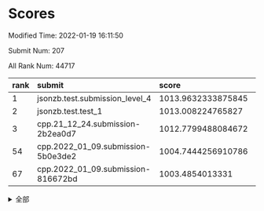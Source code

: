 # Scores

Modified Time: 2022-01-19 16:11:50

Submit Num: 207

All Rank Num: 44717

| rank |               submit               |       score        |       sigma        | pk_num |
| :--- | :--------------------------------- | :----------------- | :----------------- | :----- |
| 1    | jsonzb.test.submission_level_4     | 1013.9632333875845 | 0.8187548910644477 | 864    |
| 2    | jsonzb.test.test_1                 | 1013.008224765827  | 0.7896443715893829 | 348    |
| 3    | cpp.21_12_24.submission-2b2ea0d7   | 1012.7799488084672 | 0.7814295133255936 | 867    |
| 54   | cpp.2022_01_09.submission-5b0e3de2 | 1004.7444256910786 | 0.7081222040466908 | 868    |
| 67   | cpp.2022_01_09.submission-816672bd | 1003.4854013331    | 0.720409010552665  | 864    |


<details>
<summary>全部</summary>

| rank |                 submit                 |       score        |       sigma        | pk_num |
| :--- | :------------------------------------- | :----------------- | :----------------- | :----- |
| 1    | jsonzb.test.submission_level_4         | 1013.9632333875845 | 0.8187548910644477 | 864    |
| 2    | jsonzb.test.test_1                     | 1013.008224765827  | 0.7896443715893829 | 348    |
| 3    | cpp.21_12_24.submission-2b2ea0d7       | 1012.7799488084672 | 0.7814295133255936 | 867    |
| 4    | gobigger.level_3.submission_level_3_31 | 1011.7144111493596 | 0.7677097315233979 | 868    |
| 5    | gobigger.level_3.submission_level_3_36 | 1011.7069539207339 | 0.770516208643206  | 864    |
| 6    | gobigger.level_3.submission_level_3_33 | 1011.4695601065021 | 0.7708663867271586 | 869    |
| 7    | gobigger.level_3.submission_level_3_15 | 1011.1740450758514 | 0.7698145820930389 | 868    |
| 8    | gobigger.level_3.submission_level_3_8  | 1011.1047817114551 | 0.7466389045277744 | 866    |
| 9    | gobigger.level_3.submission_level_3_42 | 1011.0213577937427 | 0.7468102964424834 | 868    |
| 10   | gobigger.level_3.submission_level_3_26 | 1010.9877834517513 | 0.7381002348666922 | 861    |
| 11   | gobigger.level_3.submission_level_3_21 | 1010.9561686654182 | 0.7725473483066961 | 866    |
| 12   | gobigger.level_3.submission_level_3_38 | 1010.7495681616629 | 0.756698229390378  | 866    |
| 13   | gobigger.level_3.submission_level_3_24 | 1010.6865530872079 | 0.7393921864324992 | 862    |
| 14   | gobigger.level_3.submission_level_3_28 | 1010.6774226126298 | 0.7523377015487813 | 868    |
| 15   | gobigger.level_3.submission_level_3_13 | 1010.6048703948057 | 0.7552965785279799 | 862    |
| 16   | gobigger.level_3.submission_level_3_43 | 1010.532026292174  | 0.7847294078465469 | 859    |
| 17   | gobigger.level_3.submission_level_3_6  | 1010.4642762767969 | 0.7688888287868848 | 860    |
| 18   | gobigger.level_3.submission_level_3_32 | 1010.4375987869403 | 0.7351573460159787 | 867    |
| 19   | gobigger.level_3.submission_level_3_27 | 1010.3024767217702 | 0.7548339095992843 | 867    |
| 20   | gobigger.level_3.submission_level_3_4  | 1010.2605889614023 | 0.7462646796267394 | 859    |
| 21   | gobigger.level_3.submission_level_3_41 | 1010.2172292191648 | 0.7360827892810373 | 866    |
| 22   | gobigger.level_3.submission_level_3_45 | 1010.1837506347001 | 0.7398876276211029 | 869    |
| 23   | gobigger.level_3.submission_level_3_16 | 1010.1664312286388 | 0.7620530853111237 | 863    |
| 24   | gobigger.level_3.submission_level_3_25 | 1010.1369266580634 | 0.7412689511639937 | 866    |
| 25   | gobigger.level_3.submission_level_3_0  | 1010.0958503659178 | 0.7410832885230825 | 863    |
| 26   | gobigger.level_3.submission_level_3_20 | 1010.0857403754828 | 0.7422666268307049 | 867    |
| 27   | gobigger.level_3.submission_level_3_7  | 1010.0503115436768 | 0.7664250124606615 | 864    |
| 28   | gobigger.level_3.submission_level_3_5  | 1010.023778904058  | 0.7376803915319616 | 868    |
| 29   | gobigger.level_3.submission_level_3_11 | 1009.8738403977476 | 0.749206976469778  | 867    |
| 30   | gobigger.level_3.submission_level_3_12 | 1009.813060502018  | 0.7672661634682882 | 861    |
| 31   | gobigger.level_3.submission_level_3_2  | 1009.805002182799  | 0.7460586047453884 | 866    |
| 32   | gobigger.level_3.submission_level_3_44 | 1009.70230537696   | 0.7376053072634534 | 862    |
| 33   | gobigger.level_3.submission_level_3_37 | 1009.6588231372028 | 0.7675517582547864 | 869    |
| 34   | gobigger.level_3.submission_level_3_46 | 1009.6147111575557 | 0.7399394617767207 | 873    |
| 35   | gobigger.level_3.submission_level_3_48 | 1009.5566066362815 | 0.7377259840226614 | 865    |
| 36   | gobigger.level_3.submission_level_3_47 | 1009.5017122738802 | 0.7482587060400725 | 868    |
| 37   | gobigger.level_3.submission_level_3_9  | 1009.4950364822769 | 0.7649437704864824 | 867    |
| 38   | gobigger.level_3.submission_level_3_3  | 1009.4772204390932 | 0.7274477797416313 | 867    |
| 39   | gobigger.level_3.submission_level_3_19 | 1009.385586507297  | 0.7460116901235827 | 868    |
| 40   | gobigger.level_3.submission_level_3_10 | 1009.3806424957735 | 0.7476476843531003 | 867    |
| 41   | gobigger.level_3.submission_level_3_1  | 1009.3533574137908 | 0.7434584427676483 | 863    |
| 42   | gobigger.level_3.submission_level_3_34 | 1009.2705930240087 | 0.7474619810078109 | 860    |
| 43   | gobigger.level_3.submission_level_3_18 | 1009.2686965733873 | 0.7539539737561779 | 869    |
| 44   | gobigger.level_3.submission_level_3_29 | 1009.2232789266798 | 0.7393959138756838 | 871    |
| 45   | gobigger.level_3.submission_level_3_40 | 1009.1930965241518 | 0.745930644381915  | 863    |
| 46   | gobigger.level_3.submission_level_3_23 | 1009.089998730066  | 0.7273940906367171 | 868    |
| 47   | gobigger.level_3.submission_level_3_39 | 1009.0083250426215 | 0.7244196419363301 | 865    |
| 48   | gobigger.level_3.submission_level_3_49 | 1008.7223650918934 | 0.7341658878788115 | 864    |
| 49   | gobigger.level_3.submission_level_3_30 | 1008.631167312383  | 0.7402184278484226 | 865    |
| 50   | gobigger.level_3.submission_level_3_35 | 1008.3330169213868 | 0.7376330556933426 | 864    |
| 51   | gobigger.level_3.submission_level_3_22 | 1008.186654099635  | 0.7405782812564375 | 871    |
| 52   | gobigger.level_3.submission_level_3_14 | 1007.8719785277801 | 0.7301459512945062 | 866    |
| 53   | gobigger.level_3.submission_level_3_17 | 1006.7649718391883 | 0.7412796878238906 | 871    |
| 54   | cpp.2022_01_09.submission-5b0e3de2     | 1004.7444256910786 | 0.7081222040466908 | 868    |
| 55   | gobigger.level_1.submission_level_1_49 | 1004.4975216319283 | 0.7159864072519061 | 866    |
| 56   | gobigger.level_1.submission_level_1_22 | 1004.396676858583  | 0.7145867414973547 | 866    |
| 57   | gobigger.level_1.submission_level_1_33 | 1004.3249755717409 | 0.726681855654822  | 872    |
| 58   | gobigger.level_1.submission_level_1_0  | 1004.0424684490962 | 0.7185258391850305 | 864    |
| 59   | gobigger.level_1.submission_level_1_18 | 1003.8680265826638 | 0.7271687760361958 | 863    |
| 60   | gobigger.level_1.submission_level_1_42 | 1003.8575442441163 | 0.7040722018932677 | 868    |
| 61   | gobigger.level_1.submission_level_1_23 | 1003.8549160518216 | 0.7186413862568218 | 870    |
| 62   | gobigger.level_1.submission_level_1_1  | 1003.7779023847183 | 0.7230767179392452 | 863    |
| 63   | gobigger.level_1.submission_level_1_2  | 1003.7765844367713 | 0.7217368553718867 | 871    |
| 64   | gobigger.level_1.submission_level_1_37 | 1003.6722481296003 | 0.7281772539951034 | 863    |
| 65   | gobigger.level_1.submission_level_1_38 | 1003.5542979853958 | 0.7271266968612445 | 869    |
| 66   | gobigger.level_1.submission_level_1_34 | 1003.496973920823  | 0.7126405973656652 | 868    |
| 67   | cpp.2022_01_09.submission-816672bd     | 1003.4854013331    | 0.720409010552665  | 864    |
| 68   | gobigger.level_1.submission_level_1_39 | 1003.4112087966693 | 0.7223712529276173 | 873    |
| 69   | gobigger.level_1.submission_level_1_13 | 1003.399267922892  | 0.7217793286358893 | 862    |
| 70   | gobigger.level_1.submission_level_1_36 | 1003.3361462027326 | 0.7143525065673082 | 865    |
| 71   | gobigger.level_1.submission_level_1_45 | 1003.330393479632  | 0.7196154697243378 | 866    |
| 72   | gobigger.level_1.submission_level_1_7  | 1003.3292982292437 | 0.7110986267268347 | 871    |
| 73   | gobigger.level_1.submission_level_1_5  | 1003.3251794737481 | 0.7188826128181042 | 869    |
| 74   | gobigger.level_1.submission_level_1_16 | 1003.2444516944926 | 0.7278002890767228 | 871    |
| 75   | gobigger.level_1.submission_level_1_8  | 1003.2060470861038 | 0.7234811938325282 | 865    |
| 76   | gobigger.level_1.submission_level_1_30 | 1003.193840469584  | 0.7125135935072332 | 872    |
| 77   | gobigger.level_1.submission_level_1_12 | 1003.1722296300519 | 0.716659640790603  | 862    |
| 78   | gobigger.level_1.submission_level_1_19 | 1003.1453076549379 | 0.7153407960699476 | 868    |
| 79   | gobigger.level_1.submission_level_1_20 | 1003.1409137955239 | 0.7194890866335629 | 869    |
| 80   | gobigger.level_1.submission_level_1_17 | 1003.1264193027653 | 0.716567443026917  | 868    |
| 81   | gobigger.level_1.submission_level_1_24 | 1003.1241405619006 | 0.7297440908247541 | 862    |
| 82   | gobigger.level_1.submission_level_1_26 | 1003.0827734975402 | 0.7116859372693924 | 862    |
| 83   | gobigger.level_1.submission_level_1_27 | 1003.0179398546669 | 0.7258648007966495 | 865    |
| 84   | gobigger.level_1.submission_level_1_9  | 1003.0129940633404 | 0.7220511384872753 | 865    |
| 85   | gobigger.level_1.submission_level_1_10 | 1002.960797159971  | 0.7111818455135002 | 865    |
| 86   | gobigger.level_1.submission_level_1_4  | 1002.9480916660196 | 0.716397583228982  | 865    |
| 87   | gobigger.level_1.submission_level_1_28 | 1002.9204458598224 | 0.7125712861531038 | 866    |
| 88   | gobigger.level_1.submission_level_1_25 | 1002.9178122786977 | 0.7115966925919578 | 869    |
| 89   | gobigger.level_1.submission_level_1_11 | 1002.9172943574416 | 0.7185127433799    | 864    |
| 90   | gobigger.level_1.submission_level_1_14 | 1002.9096117226482 | 0.7196433626027049 | 865    |
| 91   | gobigger.level_1.submission_level_1_31 | 1002.9073516415476 | 0.7114109965939144 | 867    |
| 92   | gobigger.level_1.submission_level_1_6  | 1002.8864630999011 | 0.7201037120952989 | 871    |
| 93   | gobigger.level_1.submission_level_1_40 | 1002.7962251753962 | 0.7128302098253008 | 867    |
| 94   | gobigger.level_1.submission_level_1_29 | 1002.7048704613549 | 0.7146533908501304 | 870    |
| 95   | gobigger.level_1.submission_level_1_32 | 1002.4915068130737 | 0.7088344112826281 | 863    |
| 96   | gobigger.level_1.submission_level_1_41 | 1002.4490451496498 | 0.7091268017915374 | 864    |
| 97   | gobigger.level_1.submission_level_1_43 | 1002.4475774637776 | 0.7124066904217959 | 865    |
| 98   | gobigger.level_1.submission_level_1_15 | 1002.397150952615  | 0.7246892358734893 | 871    |
| 99   | gobigger.level_1.submission_level_1_35 | 1002.3655960457543 | 0.7175266246403625 | 869    |
| 100  | gobigger.level_1.submission_level_1_48 | 1002.3533334139155 | 0.7099094675206924 | 870    |
| 101  | gobigger.level_1.submission_level_1_3  | 1002.3322467822574 | 0.721436938854244  | 867    |
| 102  | gobigger.level_1.submission_level_1_44 | 1002.0532640570419 | 0.7206794850606036 | 867    |
| 103  | gobigger.level_1.submission_level_1_46 | 1001.9671329590566 | 0.7142198848427758 | 865    |
| 104  | gobigger.level_1.submission_level_1_47 | 1001.643472547292  | 0.7216914867890241 | 866    |
| 105  | gobigger.level_1.submission_level_1_21 | 1001.5371504971963 | 0.7080951814139513 | 867    |
| 106  | gobigger.random.submission_random_3    | 997.371463772008   | 0.7199937004971142 | 865    |
| 107  | gobigger.random.submission_random_40   | 996.9616736588872  | 0.7094547812955541 | 866    |
| 108  | gobigger.random.submission_random_41   | 996.8809382654015  | 0.7239945407353032 | 864    |
| 109  | gobigger.random.submission_random_23   | 996.7589613078973  | 0.7088367436127887 | 865    |
| 110  | gobigger.random.submission_random_1    | 996.7207420120632  | 0.7240036215197169 | 869    |
| 111  | gobigger.random.submission_random_28   | 996.6740569171293  | 0.7028363689973879 | 862    |
| 112  | gobigger.random.submission_random_36   | 996.6436176301794  | 0.712233721368448  | 863    |
| 113  | gobigger.random.submission_random_27   | 996.610798796378   | 0.7169623647000338 | 871    |
| 114  | gobigger.random.submission_random_46   | 996.607757436086   | 0.7297881286026429 | 868    |
| 115  | gobigger.random.submission_random_42   | 996.4633341060244  | 0.7069618317053261 | 866    |
| 116  | gobigger.random.submission_random_12   | 996.3573798503701  | 0.7111330992518762 | 869    |
| 117  | gobigger.random.submission_random_34   | 996.3398221709012  | 0.7161615413200721 | 867    |
| 118  | gobigger.random.submission_random_6    | 996.3260035096488  | 0.7199030688645218 | 868    |
| 119  | gobigger.random.submission_random_17   | 996.3254718260305  | 0.7094697050653419 | 872    |
| 120  | gobigger.random.submission_random_30   | 996.310385984237   | 0.7109251806699828 | 866    |
| 121  | gobigger.random.submission_random_4    | 996.2013238092951  | 0.7148536687379948 | 869    |
| 122  | gobigger.random.submission_random_18   | 996.1156419830794  | 0.7120887719217643 | 867    |
| 123  | gobigger.random.submission_random_10   | 996.1046303723833  | 0.7163118365798765 | 867    |
| 124  | gobigger.random.submission_random_35   | 996.0330811346719  | 0.714445533289637  | 871    |
| 125  | gobigger.random.submission_random_29   | 996.0277352745037  | 0.7189522890651633 | 863    |
| 126  | gobigger.random.submission_random_13   | 996.0126157612079  | 0.7332463844356143 | 871    |
| 127  | gobigger.random.submission_random_15   | 995.973304190775   | 0.7326095107769542 | 869    |
| 128  | gobigger.random.submission_random_7    | 995.9667734280941  | 0.7041218559924273 | 872    |
| 129  | gobigger.random.submission_random_25   | 995.9322859588099  | 0.727271721575726  | 872    |
| 130  | gobigger.random.submission_random_33   | 995.9009973952186  | 0.7206130822639151 | 868    |
| 131  | gobigger.random.submission_random_21   | 995.894490910087   | 0.712383166014874  | 866    |
| 132  | gobigger.random.submission_random_39   | 995.8835612847579  | 0.7273264165039153 | 868    |
| 133  | gobigger.random.submission_random_2    | 995.8727043993883  | 0.7089488227623395 | 869    |
| 134  | gobigger.random.submission_random_5    | 995.8708159402086  | 0.7164211736366389 | 867    |
| 135  | gobigger.random.submission_random_38   | 995.83944440639    | 0.7193941625868435 | 870    |
| 136  | gobigger.random.submission_random_8    | 995.836840845595   | 0.7165609107049078 | 863    |
| 137  | gobigger.random.submission_random_45   | 995.8071016172685  | 0.7394156347422011 | 863    |
| 138  | gobigger.random.submission_random_9    | 995.7740741286087  | 0.7159269924912415 | 863    |
| 139  | gobigger.random.submission_random_22   | 995.7721980774154  | 0.7115607613940433 | 869    |
| 140  | gobigger.random.submission_random_19   | 995.7504867937473  | 0.7172111110873014 | 870    |
| 141  | gobigger.random.submission_random_20   | 995.7368763527084  | 0.7128405112996938 | 865    |
| 142  | gobigger.random.submission_random_47   | 995.7092296640207  | 0.7244546563011335 | 867    |
| 143  | gobigger.random.submission_random_31   | 995.7062001987642  | 0.712996841565844  | 865    |
| 144  | gobigger.random.submission_random_0    | 995.7021767839627  | 0.7245207261466942 | 869    |
| 145  | gobigger.random.submission_random_16   | 995.6803961685645  | 0.7271617514116604 | 863    |
| 146  | gobigger.random.submission_random_37   | 995.66734023712    | 0.710829619918859  | 869    |
| 147  | gobigger.random.submission_random_48   | 995.5069216905305  | 0.7095030030040667 | 865    |
| 148  | gobigger.random.submission_random_49   | 995.4411406184796  | 0.7180376145024078 | 865    |
| 149  | gobigger.random.submission_random_14   | 995.3371059190463  | 0.7117493955980617 | 869    |
| 150  | gobigger.random.submission_random_32   | 995.2666427835125  | 0.704290134237787  | 867    |
| 151  | gobigger.random.submission_random_24   | 995.1887820412705  | 0.7137677528484727 | 870    |
| 152  | gobigger.random.submission_random_26   | 995.1763922854412  | 0.7194107953075651 | 865    |
| 153  | gobigger.random.submission_random_44   | 995.1630343524296  | 0.7211052379315853 | 870    |
| 154  | gobigger.random.submission_random_43   | 995.0909753853437  | 0.7233725190822312 | 866    |
| 155  | gobigger.random.submission_random_11   | 994.7014287014631  | 0.7274879255690888 | 869    |
| 156  | gobigger.level_2.submission_level_2_3  | 994.3331624095003  | 0.7547629099191652 | 869    |
| 157  | gobigger.level_2.submission_level_2_14 | 994.0348169022282  | 0.7337681609834276 | 867    |
| 158  | gobigger.level_2.submission_level_2_45 | 993.9269814981467  | 0.7174494545665505 | 865    |
| 159  | gobigger.level_2.submission_level_2_37 | 993.642827623703   | 0.736687363449745  | 868    |
| 160  | gobigger.level_2.submission_level_2_2  | 993.415089996791   | 0.7391446596316612 | 869    |
| 161  | gobigger.level_2.submission_level_2_20 | 993.4096714299518  | 0.742420404578737  | 866    |
| 162  | gobigger.level_2.submission_level_2_33 | 993.2791734137     | 0.7526258863316023 | 864    |
| 163  | gobigger.level_2.submission_level_2_24 | 993.135656987126   | 0.7385909471010732 | 867    |
| 164  | gobigger.level_2.submission_level_2_21 | 993.1161636874981  | 0.730583264775846  | 867    |
| 165  | gobigger.level_2.submission_level_2_41 | 993.1077649987155  | 0.7390244469848356 | 866    |
| 166  | gobigger.level_2.submission_level_2_31 | 993.0836150652957  | 0.7469537958215148 | 870    |
| 167  | gobigger.level_2.submission_level_2_18 | 993.0101492579282  | 0.7376220331410002 | 860    |
| 168  | gobigger.level_2.submission_level_2_26 | 992.9134247527911  | 0.7484484912225915 | 869    |
| 169  | gobigger.level_2.submission_level_2_32 | 992.8086599109182  | 0.7400277391525955 | 869    |
| 170  | gobigger.level_2.submission_level_2_8  | 992.8058919387715  | 0.7422442699497479 | 870    |
| 171  | gobigger.level_2.submission_level_2_22 | 992.794158179752   | 0.749305905079513  | 868    |
| 172  | gobigger.level_2.submission_level_2_9  | 992.7530506301348  | 0.7457163519477952 | 870    |
| 173  | gobigger.level_2.submission_level_2_5  | 992.7289276151853  | 0.7535178386909759 | 869    |
| 174  | gobigger.level_2.submission_level_2_4  | 992.68971025139    | 0.7331215015998773 | 869    |
| 175  | gobigger.level_2.submission_level_2_35 | 992.6834360223422  | 0.7314706332163583 | 864    |
| 176  | gobigger.level_2.submission_level_2_46 | 992.6784570134766  | 0.7427993998368936 | 864    |
| 177  | gobigger.level_2.submission_level_2_6  | 992.6248747541532  | 0.7503611152700859 | 860    |
| 178  | gobigger.level_2.submission_level_2_47 | 992.510501120881   | 0.7357940336817294 | 867    |
| 179  | gobigger.level_2.submission_level_2_7  | 992.4349236993199  | 0.7618844587551489 | 866    |
| 180  | gobigger.level_2.submission_level_2_25 | 992.3554187926385  | 0.7489730180534676 | 867    |
| 181  | gobigger.level_2.submission_level_2_42 | 992.2500024190767  | 0.763710420740666  | 870    |
| 182  | gobigger.level_2.submission_level_2_17 | 992.206300194526   | 0.7368374426353201 | 867    |
| 183  | gobigger.level_2.submission_level_2_44 | 992.2060570719467  | 0.7570325687351606 | 867    |
| 184  | gobigger.level_2.submission_level_2_0  | 992.156510244111   | 0.7405526735416649 | 872    |
| 185  | gobigger.level_2.submission_level_2_34 | 992.044306380614   | 0.7497557125724958 | 865    |
| 186  | gobigger.level_2.submission_level_2_16 | 991.5349306198179  | 0.7552096321103153 | 873    |
| 187  | gobigger.level_2.submission_level_2_13 | 991.4127761406287  | 0.7633308391597634 | 869    |
| 188  | gobigger.level_2.submission_level_2_1  | 991.3742870393686  | 0.7522558906018075 | 867    |
| 189  | gobigger.level_2.submission_level_2_11 | 991.3656443366257  | 0.7439849795404657 | 864    |
| 190  | gobigger.level_2.submission_level_2_28 | 991.272150980021   | 0.7441079057708199 | 869    |
| 191  | gobigger.level_2.submission_level_2_23 | 991.2436216611312  | 0.7601241149688776 | 867    |
| 192  | gobigger.level_2.submission_level_2_27 | 991.1934616367913  | 0.7691322863162379 | 866    |
| 193  | gobigger.level_2.submission_level_2_30 | 991.1843860702193  | 0.747943613021105  | 863    |
| 194  | gobigger.level_2.submission_level_2_29 | 991.1687185040239  | 0.750695374266406  | 871    |
| 195  | gobigger.level_2.submission_level_2_48 | 991.1411348896847  | 0.7607536891265777 | 865    |
| 196  | gobigger.level_2.submission_level_2_10 | 991.0772932896767  | 0.7564826084823317 | 864    |
| 197  | gobigger.level_2.submission_level_2_43 | 991.0539868678642  | 0.745902562933418  | 868    |
| 198  | gobigger.level_2.submission_level_2_12 | 990.8733749006449  | 0.7742225317022761 | 868    |
| 199  | gobigger.level_2.submission_level_2_49 | 990.8094966577548  | 0.7570022722909812 | 868    |
| 200  | gobigger.level_2.submission_level_2_39 | 990.7832277279681  | 0.762083172127415  | 869    |
| 201  | gobigger.level_2.submission_level_2_15 | 990.6031866562173  | 0.7719760184697089 | 863    |
| 202  | gobigger.level_2.submission_level_2_40 | 990.5722190374728  | 0.766632953246517  | 865    |
| 203  | gobigger.level_2.submission_level_2_38 | 990.542860875656   | 0.7737963086214279 | 861    |
| 204  | gobigger.level_2.submission_level_2_36 | 989.777083015062   | 0.7871588566070905 | 863    |
| 205  | gobigger.level_2.submission_level_2_19 | 988.0948784856963  | 0.8182137899486018 | 864    |
| 206  | gobigger.none.submission_none_0        | 976.1419714399652  | 1.4587625126740886 | 865    |
| 207  | gobigger.none.submission_none_1        | 975.5218806093685  | 1.423605701564393  | 868    |

</details>